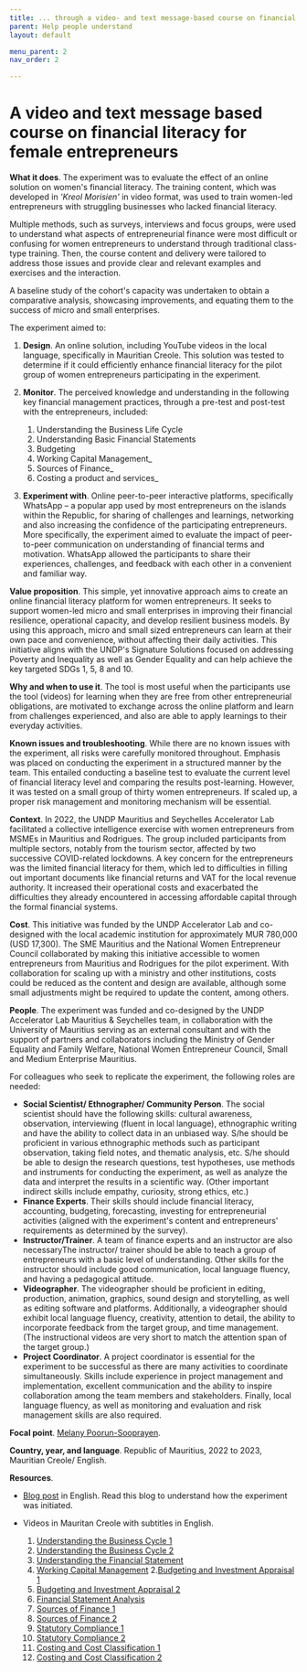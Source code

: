 ```yaml
---
title: ... through a video- and text message-based course on financial literacy for female entrepreneurs
parent: Help people understand
layout: default

menu_parent: 2
nav_order: 2

---
```

# A video and text message based course on financial literacy for female entrepreneurs

**What it does**. The experiment was to evaluate the effect of an online solution on women's financial literacy. The training content, which was developed in _'Kreol Morisien'_ in video format, was used to train women-led entrepreneurs with struggling businesses who lacked financial literacy.

 Multiple methods, such as surveys, interviews and focus groups, were used to understand what aspects of entrepreneurial finance were most difficult or confusing for women entrepreneurs to understand through traditional class-type training. Then, the course content and delivery were tailored to address those issues and provide clear and relevant examples and exercises and the interaction.

 A baseline study of the cohort's capacity was undertaken to obtain a comparative analysis, showcasing improvements, and equating them to the success of micro and small enterprises.

The experiment aimed to:

1. **Design**. An online solution, including YouTube videos in the local language, specifically in Mauritian Creole. This solution was tested to determine if it could efficiently enhance financial literacy for the pilot group of women entrepreneurs participating in the experiment.
2. **Monitor**. The perceived knowledge and understanding in the following key financial management practices, through a pre-test and post-test with the entrepreneurs, included:
    1. Understanding the Business Life Cycle
    2. Understanding Basic Financial Statements
    3. Budgeting
    4. Working Capital Management_
    5. Sources of Finance_
    6. Costing a product and services_

1. **Experiment with**. Online peer-to-peer interactive platforms, specifically WhatsApp – a popular app used by most entrepreneurs on the islands within the Republic, for sharing of challenges and learnings, networking and also increasing the confidence of the participating entrepreneurs. More specifically, the experiment aimed to evaluate the impact of peer-to-peer communication on understanding of financial terms and motivation. WhatsApp allowed the participants to share their experiences, challenges, and feedback with each other in a convenient and familiar way.

**Value proposition**. This simple, yet innovative approach aims to create an online financial literacy platform for women entrepreneurs. It seeks to support women-led micro and small enterprises in improving their financial resilience, operational capacity, and develop resilient business models. By using this approach, micro and small sized entrepreneurs can learn at their own pace and convenience, without affecting their daily activities. This initiative aligns with the UNDP's Signature Solutions focused on addressing Poverty and Inequality as well as Gender Equality and can help achieve the key targeted SDGs 1, 5, 8 and 10.

**Why and when to use it**. The tool is most useful when the participants use the tool (videos) for learning when they are free from other entrepreneurial obligations, are motivated to exchange across the online platform and learn from challenges experienced, and also are able to apply learnings to their everyday activities.

**Known issues and troubleshooting**. While there are no known issues with the experiment, all risks were carefully monitored throughout. Emphasis was placed on conducting the experiment in a structured manner by the team. This entailed conducting a baseline test to evaluate the current level of financial literacy level and comparing the results post-learning. However, it was tested on a small group of thirty women entrepreneurs. If scaled up, a proper risk management and monitoring mechanism will be essential.

**Context**. In 2022, the UNDP Mauritius and Seychelles Accelerator Lab facilitated a collective intelligence exercise with women entrepreneurs from MSMEs in Mauritius and Rodrigues. The group included participants from multiple sectors, notably from the tourism sector, affected by two successive COVID-related lockdowns. A key concern for the entrepreneurs was the limited financial literacy for them, which led to difficulties in filling out important documents like financial returns and VAT for the local revenue authority. It increased their operational costs and exacerbated the difficulties they already encountered in accessing affordable capital through the formal financial systems.

**Cost**. This initiative was funded by the UNDP Accelerator Lab and co-designed with the local academic institution for approximately MUR 780,000 (USD 17,300). The SME Mauritius and the National Women Entrepreneur Council collaborated by making this initiative accessible to women entrepreneurs from Mauritius and Rodrigues for the pilot experiment. With collaboration for scaling up with a ministry and other institutions, costs could be reduced as the content and design are available, although some small adjustments might be required to update the content, among others.

**People**. The experiment was funded and co-designed by the UNDP Accelerator Lab Mauritius & Seychelles team, in collaboration with the University of Mauritius serving as an external consultant and with the support of partners and collaborators including the Ministry of Gender Equality and Family Welfare, National Women Entrepreneur Council, Small and Medium Enterprise Mauritius.

For colleagues who seek to replicate the experiment, the following roles are needed:

* **Social Scientist/ Ethnographer/ Community Person**. The social scientist should have the following skills: cultural awareness, observation, interviewing (fluent in local language), ethnographic writing and have the ability to collect data in an unbiased way. S/he should be proficient in various ethnographic methods such as participant observation, taking field notes, and thematic analysis, etc. S/he should be able to design the research questions, test hypotheses, use methods and instruments for conducting the experiment, as well as analyze the data and interpret the results in a scientific way. (Other important indirect skills include empathy, curiosity, strong ethics, etc.)
* **Finance Experts**. Their skills should include financial literacy, accounting, budgeting, forecasting, investing for entrepreneurial activities (aligned with the experiment's content and entrepreneurs' requirements as determined by the survey). 
* **Instructor/Trainer**. A team of finance experts and an instructor are also necessaryThe instructor/ trainer should be able to teach a group of entrepreneurs with a basic level of understanding. Other skills for the instructor should include good communication, local language fluency, and having a pedagogical attitude. 
* **Videographer**. The videographer should be proficient in editing, production, animation, graphics, sound design and storytelling, as well as editing software and platforms. Additionally, a videographer should exhibit local language fluency, creativity, attention to detail, the ability to incorporate feedback from the target group, and time management. (The instructional videos are very short to match the attention span of the target group.)
* **Project Coordinator**. A project coordinator is essential for the experiment to be successful as there are many activities to coordinate simultaneously. Skills include experience in project management and implementation, excellent communication and the ability to inspire collaboration among the team members and stakeholders. Finally, local language fluency, as well as monitoring and evaluation and risk management skills are also required.

**Focal point**. [Melany Poorun-Sooprayen](/Financial-inclusion-toolkit/contributors/Melany-Poorun-Sooprayen.html).

**Country, year, and language**. Republic of Mauritius, 2022 to 2023, Mauritian Creole/ English.

**Resources**.

* [Blog post](https://www.undp.org/mauritius-seychelles/blog/30-women-entrepreneurs-participate-financial-literacy-experiment) in English. Read this blog to understand how the experiment was initiated.

* Videos in Mauritan Creole with subtitles in English.  

	1. [Understanding the Business Cycle 1](https://youtu.be/RAInfW_Uf4w?feature=shared)
	2. [Understanding the Business Cycle 2](https://www.youtube.com/watch?v=thtQneVcC30)
	2. [Understanding the Financial Statement](https://youtu.be/-tg3IXKqDn8)
	2. [Working Capital Management](https://youtu.be/PDx58S7Ad1M)
	2.[Budgeting and Investment Appraisal 1](https://youtu.be/KWon2vfDZl4) 
	3. [Budgeting and Investment Appraisal 2](https://youtu.be/oYY-0DCgWYw?feature=shared) 
	3. [Financial Statement Analysis](https://youtu.be/nlwTr4fPUkI)
	4. [Sources of Finance 1](https://www.youtube.com/watch?v=rn8bKR5_1yA)
	4. [Sources of Finance 2](https://www.youtube.com/watch?v=M8ixv2PPph0)
  4. [Statutory Compliance 1](https://youtu.be/6-PwDadLiI0)
	5. [Statutory Compliance 2](https://youtu.be/sqYOS9zCGDk)
	6. [Costing and Cost Classification 1](https://youtu.be/3QblnBGNL6w)
	7. [Costing and Cost Classification 2](https://youtu.be/gGS8e8feVww)
